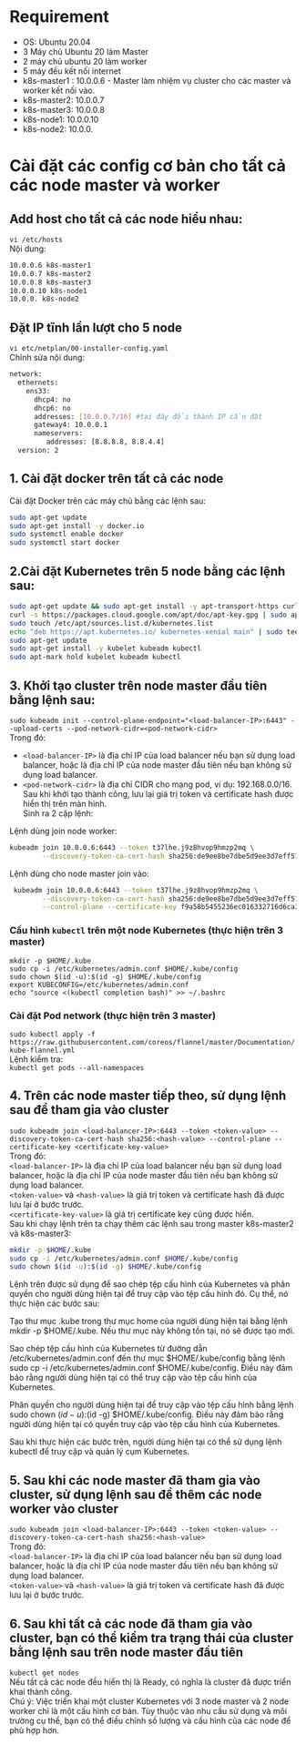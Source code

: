 # Requirement
- OS: Ubuntu 20.04  
- 3 Máy chủ Ubuntu 20 làm Master  
- 2 máy chủ ubuntu 20 làm worker  
- 5 máy đều kết nối internet  
- k8s-master1 : 10.0.0.6 - Master làm nhiệm vụ cluster cho các master và worker kết nối vào.  
- k8s-master2: 10.0.0.7  
- k8s-master3: 10.0.0.8  
- k8s-node1: 10.0.0.10  
- k8s-node2: 10.0.0.  
# Cài đặt các config cơ bản cho tất cả các node master và worker
## Add host cho tất cả các node hiểu nhau:  
`vi /etc/hosts`  
Nội dung:  
```sh
10.0.0.6 k8s-master1
10.0.0.7 k8s-master2
10.0.0.8 k8s-master3
10.0.0.10 k8s-node1
10.0.0. k8s-node2
```
## Đặt IP tĩnh lần lượt cho 5 node
`vi etc/netplan/00-installer-config.yaml`  
Chỉnh sửa nội dung:  
```sh
network:
  ethernets:
    ens33:
      dhcp4: no
      dhcp6: no
      addresses: [10.0.0.7/16] #tại đây đổi thành IP cần đặt
      gateway4: 10.0.0.1
      nameservers:
         addresses: [8.8.8.8, 8.8.4.4]
  version: 2
```
## 1. Cài đặt docker trên tất cả các node
Cài đặt Docker trên các máy chủ bằng các lệnh sau:  
```sh
sudo apt-get update
sudo apt-get install -y docker.io
sudo systemctl enable docker
sudo systemctl start docker

```
## 2.Cài đặt Kubernetes trên 5 node bằng các lệnh sau:
```sh
sudo apt-get update && sudo apt-get install -y apt-transport-https curl
curl -s https://packages.cloud.google.com/apt/doc/apt-key.gpg | sudo apt-key add -
sudo touch /etc/apt/sources.list.d/kubernetes.list 
echo "deb https://apt.kubernetes.io/ kubernetes-xenial main" | sudo tee -a /etc/apt/sources.list.d/kubernetes.list 
sudo apt-get update 
sudo apt-get install -y kubelet kubeadm kubectl
sudo apt-mark hold kubelet kubeadm kubectl
```
## 3. Khởi tạo cluster trên node master đầu tiên bằng lệnh sau:
`sudo kubeadm init --control-plane-endpoint="<load-balancer-IP>:6443" --upload-certs --pod-network-cidr=<pod-network-cidr>`  
Trong đó:
- `<load-balancer-IP>` là địa chỉ IP của load balancer nếu bạn sử dụng load balancer, hoặc là địa chỉ IP của node master đầu tiên nếu bạn không sử dụng load balancer. 
- `<pod-network-cidr>` là địa chỉ CIDR cho mạng pod, ví dụ: 192.168.0.0/16.  
Sau khi khởi tạo thành công, lưu lại giá trị token và certificate hash được hiển thị trên màn hình.  
Sinh ra 2 cặp lệnh:  

Lệnh dùng join node worker:  
```sh
kubeadm join 10.0.0.6:6443 --token t37lhe.j9z8hvop9hmzp2mq \
        --discovery-token-ca-cert-hash sha256:de9ee8be7dbe5d9ee3d7eff51b03e10f51d445de1ed7ced415d7b70d82a9581e
```
Lệnh dùng cho node master join vào:  
```sh
 kubeadm join 10.0.0.6:6443 --token t37lhe.j9z8hvop9hmzp2mq \
        --discovery-token-ca-cert-hash sha256:de9ee8be7dbe5d9ee3d7eff51b03e10f51d445de1ed7ced415d7b70d82a9581e \
        --control-plane --certificate-key f9a58b5455236ec016332716d6ca317d30c3eddb6e420664d613933794969005
```
### Cấu hình `kubectl` trên một node Kubernetes (thực hiện trên 3 master)
`mkdir -p $HOME/.kube`  
`sudo cp -i /etc/kubernetes/admin.conf $HOME/.kube/config`  
`sudo chown $(id -u):$(id -g) $HOME/.kube/config`  
`export KUBECONFIG=/etc/kubernetes/admin.conf`  
`echo "source <(kubectl completion bash)" >> ~/.bashrc`  
### Cài đặt Pod network (thực hiện trên 3 master)
`sudo kubectl apply -f https://raw.githubusercontent.com/coreos/flannel/master/Documentation/kube-flannel.yml`  
Lệnh kiểm tra:  
`kubectl get pods --all-namespaces`
## 4. Trên các node master tiếp theo, sử dụng lệnh sau để tham gia vào cluster
`sudo kubeadm join <load-balancer-IP>:6443 --token <token-value> --discovery-token-ca-cert-hash sha256:<hash-value> --control-plane --certificate-key <certificate-key-value>`  
Trong đó:  
`<load-balancer-IP>` là địa chỉ IP của load balancer nếu bạn sử dụng load balancer, hoặc là địa chỉ IP của node master đầu tiên nếu bạn không sử dụng load balancer.  
`<token-value>` và `<hash-value>` là giá trị token và certificate hash đã được lưu lại ở bước trước.  
`<certificate-key-value>` là giá trị certificate key cũng được hiển.  
Sau khi chạy lệnh trên ta chạy thêm các lệnh sau trong master k8s-master2 và k8s-master3:  
```sh
mkdir -p $HOME/.kube
sudo cp -i /etc/kubernetes/admin.conf $HOME/.kube/config
sudo chown $(id -u):$(id -g) $HOME/.kube/config
```
Lệnh trên được sử dụng để sao chép tệp cấu hình của Kubernetes và phân quyền cho người dùng hiện tại để truy cập vào tệp cấu hình đó. Cụ thể, nó thực hiện các bước sau:

Tạo thư mục .kube trong thư mục home của người dùng hiện tại bằng lệnh mkdir -p $HOME/.kube. Nếu thư mục này không tồn tại, nó sẽ được tạo mới.

Sao chép tệp cấu hình của Kubernetes từ đường dẫn /etc/kubernetes/admin.conf đến thư mục $HOME/.kube/config bằng lệnh sudo cp -i /etc/kubernetes/admin.conf $HOME/.kube/config. Điều này đảm bảo rằng người dùng hiện tại có thể truy cập vào tệp cấu hình của Kubernetes.

Phân quyền cho người dùng hiện tại để truy cập vào tệp cấu hình bằng lệnh sudo chown $(id -u):$(id -g) $HOME/.kube/config. Điều này đảm bảo rằng người dùng hiện tại có quyền truy cập vào tệp cấu hình của Kubernetes.

Sau khi thực hiện các bước trên, người dùng hiện tại có thể sử dụng lệnh kubectl để truy cập và quản lý cụm Kubernetes.
## 5. Sau khi các node master đã tham gia vào cluster, sử dụng lệnh sau để thêm các node worker vào cluster
`sudo kubeadm join <load-balancer-IP>:6443 --token <token-value> --discovery-token-ca-cert-hash sha256:<hash-value>`  
Trong đó:  
`<load-balancer-IP>` là địa chỉ IP của load balancer nếu bạn sử dụng load balancer, hoặc là địa chỉ IP của node master đầu tiên nếu bạn không sử dụng load balancer.  
`<token-value>` và `<hash-value>` là giá trị token và certificate hash đã được lưu lại ở bước trước.  
## 6. Sau khi tất cả các node đã tham gia vào cluster, bạn có thể kiểm tra trạng thái của cluster bằng lệnh sau trên node master đầu tiên
`kubectl get nodes`  
Nếu tất cả các node đều hiển thị là Ready, có nghĩa là cluster đã được triển khai thành công.  
Chú ý: Việc triển khai một cluster Kubernetes với 3 node master và 2 node worker chỉ là một cấu hình cơ bản. Tùy thuộc vào nhu cầu sử dụng và môi trường cụ thể, bạn có thể điều chỉnh số lượng và cấu hình của các node để phù hợp hơn.


